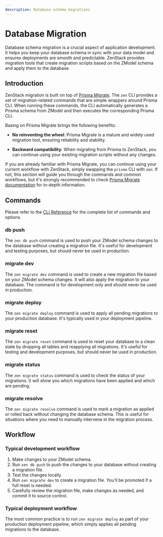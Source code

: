 ```yaml
---
description: Database schema migrations
---
```


# Database Migration

Database schema migration is a crucial aspect of application development. It helps you keep your database schema in sync with your data model and ensures deployments are smooth and predictable. ZenStack provides migration tools that create migration scripts based on the ZModel schema and apply them to the database.

## Introduction

ZenStack migration is built on top of [Prisma Migrate](https://www.prisma.io/docs/concepts/components/prisma-migrate). The `zen` CLI provides a set of migration-related commands that are simple wrappers around Prisma CLI. When running these commands, the CLI automatically generates a Prisma schema from ZModel and then executes the corresponding Prisma CLI.

Basing on Prisma Migrate brings the following benefits:

- **No reinventing the wheel**: Prisma Migrate is a mature and widely used migration tool, ensuring reliability and stability.

- **Backward compatibility**: When migrating from Prisma to ZenStack, you can continue using your existing migration scripts without any changes.

If you are already familiar with Prisma Migrate, you can continue using your current workflow with ZenStack, simply swapping the `prisma` CLI with `zen`. If not, this section will guide you through the commands and common workflows, but it's strongly recommended to check [Prisma Migrate documentation](https://www.prisma.io/docs/orm/prisma-migrate/understanding-prisma-migrate/overview) for in-depth information.

## Commands

Please refer to the [CLI Reference](../reference/cli.md) for the complete list of commands and options.

### db push

The `zen db push` command is used to push your ZModel schema changes to the database without creating a migration file. It's useful for development and testing purposes, but should never be used in production.

### migrate dev

The `zen migrate dev` command is used to create a new migration file based on your ZModel schema changes. It will also apply the migration to your database. The command is for development only and should never be used in production.

### migrate deploy

The `zen migrate deploy` command is used to apply all pending migrations to your production database. It's typically used in your deployment pipeline.

### migrate reset

The `zen migrate reset` command is used to reset your database to a clean state by dropping all tables and reapplying all migrations. It's useful for testing and development purposes, but should never be used in production.

### migrate status

The `zen migrate status` command is used to check the status of your migrations. It will show you which migrations have been applied and which are pending.

### migrate resolve

The `zen migrate resolve` command is used to mark a migration as applied or rolled back without changing the database schema. This is useful for situations where you need to manually intervene in the migration process.

## Workflow

### Typical development workflow

1. Make changes to your ZModel schema.
2. Run `zen db push` to push the changes to your database without creating a migration file.
3. Test the changes locally.
4. Run `zen migrate dev` to create a migration file. You'll be promoted if a full reset is needed.
5. Carefully review the migration file, make changes as needed, and commit it to source control.

### Typical deployment workflow

The most common practice is to run `zen migrate deploy` as part of your production deployment pipeline, which simply applies all pending migrations to the database.
